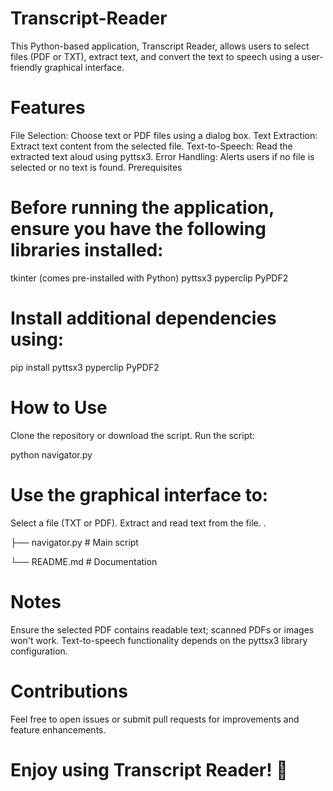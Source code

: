 # Transcript-Reader

This Python-based application, Transcript Reader, allows users to select files (PDF or TXT), extract text, and convert the text to speech using a user-friendly graphical interface.

# Features

File Selection: Choose text or PDF files using a dialog box.
Text Extraction: Extract text content from the selected file.
Text-to-Speech: Read the extracted text aloud using pyttsx3.
Error Handling: Alerts users if no file is selected or no text is found.
Prerequisites

# Before running the application, ensure you have the following libraries installed:

tkinter (comes pre-installed with Python)
pyttsx3
pyperclip
PyPDF2

# Install additional dependencies using:

pip install pyttsx3 pyperclip PyPDF2  

# How to Use

Clone the repository or download the script.
Run the script:

python navigator.py 

# Use the graphical interface to:
Select a file (TXT or PDF).
Extract and read text from the file.
.

├── navigator.py  # Main script

└── README.md     # Documentation

# Notes
Ensure the selected PDF contains readable text; scanned PDFs or images won't work.
Text-to-speech functionality depends on the pyttsx3 library configuration.


# Contributions
Feel free to open issues or submit pull requests for improvements and feature enhancements.

# Enjoy using Transcript Reader! 🚀
